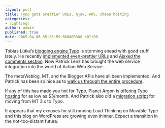 ```yaml
---
layout: post
title: Typo gets prettier URLs, Ajax, AWS, cheap hosting
categories:
- sightings
author: admin
published: true
date: 2005-04-06 05:25:59.000000000 +01:00
---
```

<p>Tobias L&uuml;tke&#8217;s <a href="http://typo.leetsoft.com/">blogging engine Typo</a> is storming ahead with good stuff lately. He recently <a href="http://blog.leetsoft.com/articles/2005/04/02/say-bye-to-articles-read-5">implemented even-prettier URLs</a> and <a href="http://blog.leetsoft.com/articles/2005/04/02/ajax-rocks">Ajaxed the comments section</a>. Now Patrick Lenz has brought the web service integration into the world of Action Web Service.</p>
<p>The metaWeblog, MT, and the Blogger APIs have all been implemented. And Patrick has been so nice as to <a href="http://poocs.com/articles/2005/04/05/lifting-typo-onto-actionwebservice">walk us through the entire procedure</a>.</p>
<p>If any of this has made you hot for Typo, Planet Argon is <a href="http://www.planetargon.com/blog_hosting/">offering Typo hosting</a> for as low as $3/month. And  Patrick also did a <a href="http://poocs.net/files/mt3.rb">migration script</a> for moving from MT 3.x to Typo.</p>
<p>It appears that my excuses for still running Loud Thinking on Movable Type and this blog on WordPress are growing even thinner. Expect a transition in the not-too-distant future.</p>